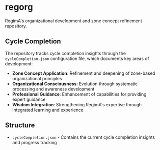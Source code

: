# regorg

RegimA's organizational development and zone concept refinement repository.

## Cycle Completion

The repository tracks cycle completion insights through the `cycleCompletion.json` configuration file, which documents key areas of development:

- **Zone Concept Application**: Refinement and deepening of zone-based organizational principles
- **Organizational Consciousness**: Evolution through systematic processing and awareness development  
- **Professional Guidance**: Enhancement of capabilities for providing expert guidance
- **Wisdom Integration**: Strengthening RegimA's expertise through integrated learning and experience

## Structure

- `cycleCompletion.json` - Contains the current cycle completion insights and progress tracking